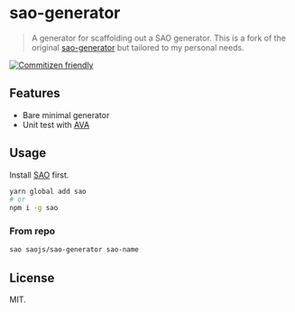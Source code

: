 # sao-generator

> A generator for scaffolding out a SAO generator. This is a fork of the original [sao-generator](https://github.com/saojs/sao-generator) but tailored to my personal needs.

[![Commitizen friendly](https://img.shields.io/badge/commitizen-friendly-brightgreen.svg?style=for-the-badge)](http://commitizen.github.io/cz-cli/)

## Features

- Bare minimal generator
- Unit test with [AVA](https://ava.li)

## Usage

Install [SAO](https://github.com/saojs/sao) first.

```bash
yarn global add sao
# or
npm i -g sao
```

### From repo

```bash
sao saojs/sao-generator sao-name
```

## License

MIT.
